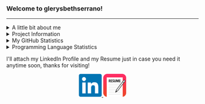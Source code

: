 ### Welcome to glerysbethserrano!

<hr>
<!--Personal Information-->
<details>
  <summary>A little bit about me</summary>  
  <ul>
    <li><p> My name is Glerysbeth Serrano Flores. I am a senior Software Engineering Undegraduate Student at the <strong> University of Puerto Rico, Mayagüez Campus</strong>.</p></li>
    <li>Some of my technical skills include Data Structures & Algorithms, as well as knowledge in C++ and Java languages.</li>
    <li>I am actively seeking summer intenships (or Co-Ops if any) that can allow me to increase my skills in the field of Software Engineering and Computer Science.</li>
  </ul>
</details>

<!--Projects Table-->
<details>
  <summary>Project Information</summary>
  <ul>
  <li>In this GitHub Profile you will see that I will upload some personal projects, as well as some classwork projects from the courses I'm taking this semester.</li>
  <li>Below is a table showing some projects I am working on that are in development or are ready to go!</li>
    <li>Projects that are marked as <strong>Done</strong> have their repo's available to see in this profile, the one's that are <strong>In Progress</strong> are mostly private, so you'll have to wait a bit more to find out what were developing! So keep checking this profile to see what's changed and feel free to contact me any time!</li>
  </ul>
<table class="tg">
<thead>
  <tr>
    <th class="tg-c3ow">Project</th>
    <th class="tg-c3ow">Progress</th>
    <th class="tg-c3ow">Location</th>
  </tr>
</thead>
<tbody>
  <tr>
    <td class="tg-c3ow">Instant Runoff Voting</td>
    <td class="tg-c3ow">In Progress</td>
    <td class="tg-c3ow">Uploading Soon</td>
  </tr>
</tbody>
</table>

</details>

<!--Some GitHub Embeds-->
<details>
  <summary>My GitHub Statistics</summary>
  <p align="center">
    <img src="https://github-readme-stats.vercel.app/api?username=glerysbethserrano&show_icons=true"/>
  </p>
</details>

<details>
  <summary>Programming Language Statistics</summary>
  <p align="center">
    <img src="https://github-readme-stats.vercel.app/api/top-langs/?username=glerysbethserrano&layout=compact"/>
  </p>
</details>

<!--Social Media + Resume-->
<p>I'll attach my LinkedIn Profile and my Resume just in case you need it anytime soon, thanks for visiting!</p>
<p align="center">
  <a href="https://www.linkedin.com/in/glerysbethserrano"> 
    <img src="LinkedIn.png" height="60px" width="60px">
  </a>
  <a href="[[https://drive.google.com/file/d/1xdJ0v2mRK1GKAZTjHBmC9KcuuS7RrUKp/view?usp=sharing]](https://drive.google.com/file/d/1DDwePWPDaop63JjanKT_eKazR-gpcIpS/view?usp=drive_link)"> 
    <img src="resume-icon-3.png" height="60px" width="60px">
  </a>
 </p>

</hr>





